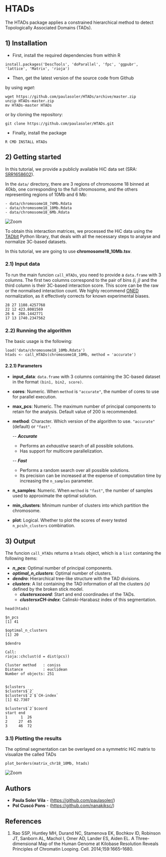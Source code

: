 # HTADs

The HTADs package applies a constrained hierarchical method to detect Topologically Associated Domains (TADs).

## 1) Installation

<!--
### 1.1) Using the _devtools_ package

This is the recommended way of installing HTADs.

- First, install the devtools package from CRAN, if it is not already installed

```
install.packages("devtools")
```

- Then, Install the HTADs package from GitHub

```
devtools::install_github("paulasoler/HTADs")
```

### 1.2) Manual installation from source
-->

- First, install the required dependencies from within R

```
install.packages('DescTools', 'doParallel', 'fpc', 'ggpubr', 'lattice', 'Matrix', 'rioja')
```

- Then, get the latest version of the source code from Github

by using _wget_:

```
wget https://github.com/paulasoler/HTADs/archive/master.zip
unzip HTADs-master.zip
mv HTADs-master HTADs
```

or by cloning the repository:

```
git clone https://github.com/paulasoler/HTADs.git
```

- Finally, install the package

```
R CMD INSTALL HTADs
```

## 2) Getting started

In this tutorial, we provide a publicly available HiC data set (SRA: [SRR1658602](https://www.ebi.ac.uk/ena/data/view/SRR1658602)).

In the `data/` directory, there are 3 regions of chromosome 18 binned at 40kb, one corresponding to the full chromosome, and the others representing regions of 10Mb and 6 Mb:

```
- data/chromosome18_74Mb.Rdata
- data/chromosome18_10Mb.Rdata
- data/chromosome18_6Mb.Rdata
```

![Zoom](https://github.com/paulasoler/HTADs/blob/master/misc/zoom_pictures.png)

To obtain this interaction matrices, we processed the HiC data using the [TADbit](https://github.com/3DGenomes/TADbit) Python library, that deals with all the necessary steps to analyse and normalize 3C-based datasets.

In this tutorial, we are going to use **chromosome18_10Mb.tsv**.

### 2.1) Input data
To run the main funcion `call_HTADs`, you need to provide a `data.frame` with 3 columns. The first two columns correspond to the pair of bins _(i, j)_ and the third column is their 3C-based interaction score. This score can be the raw or the normalised interaction count. We highly recommend [ONED](https://github.com/qenvio/dryhic) normalization, as it effectively corrects for known experimental biases.

```
28 27 1108.4257768
22 12 423.8081569
26 6  286.1442771
17 13 1740.2347562
```

### 2.2) Running the algorithm
The basic usage is the following:
```
load('data/chromosome18_10Mb.Rdata')
htads <- call_HTADs(chromosome18_10Mb, method = 'accurate')
```

#### 2.2.1) Parameters
- **input_data**: `data.frame` with 3 columns containing the 3C-based dataset in the format `(bin1, bin2, score)`.
- **cores**: Numeric. When `method` is `"accurate"`, the number of cores to use for parallel execution.
- **max_pcs**: Numeric. The maximum number of principal components to retain for the analysis. Default value of 200 is recommended.
- **method**: Character. Which version of the algorithm to use. `"accurate"` (default) or `"fast"`.

  -- ***Accurate***
    - Performs an _exhaustive_ search of all possible solutions.
    - Has support for multicore parallelization.

  -- ***Fast***
    - Performs a random search over all possible solutions.
    - Its precision can be increased at the expense of computation time by increasing the `n_samples` parameter.

- **n_samples**: Numeric. When `method` is `"fast"`, the number of samples used to approximate the optimal solution.
- **min_clusters**: Minimum number of clusters into which partition the chromosome.
- **plot**: Logical. Whether to plot the scores of every tested `n_pcs`/`n_clusters` combination.

## 3) Output
The funcion `call_HTADs` returns a `htads` object, which is a `list` contaning the following items:

- ***n_pcs***: Optimal number of principal components.
- ***optimal_n_clusters***: Optimal number of clusters.
- ***dendro***: Hierarchical tree-like structure with the TAD divisions.
- ***clusters***: A list containing the TAD information of all the clusters _(x)_ defined by the broken stick model.
  + ***clusters$`x`$coord***: Start and end coordinades of the TADs.
  + ***clusters$`x`$CH-index***: Calinski-Harabasz index of this segmentation.

<!-- ![CHindex](https://github.com/paulasoler/HTADs/blob/master/misc/CHindex_accurate_method.png) -->

```
head(htads)

$n_pcs
[1] 41

$optimal_n_clusters
[1] 20

$dendro

Call:
rioja::chclust(d = dist(pcs))

Cluster method   : coniss
Distance         : euclidean
Number of objects: 251


$clusters
$clusters$`2`
$clusters$`2`$`CH-index`
[1] 62.7307

$clusters$`2`$coord
start end
1      1  26
2     27  45
3     46  72
```

### 3.1) Plotting the results
The optimal segmentation can be overlayed on a symmetric HiC matrix to visualize the called TADs

```
plot_borders(matrix_chr18_10Mb, htads)
```

![Zoom](https://github.com/paulasoler/HTADs/blob/master/misc/dendogram-1_2.png)

## Authors

- **Paula Soler Vila** - (https://github.com/paulasoler/)
- **Pol Cuscó Pons** - (https://github.com/nanakiksc/)

## References

1. Rao SSP, Huntley MH, Durand NC, Stamenova EK, Bochkov ID, Robinson JT, Sanborn AL, Machol I, Omer AD, Lander ES, Aiden EL. A Three-dimensional Map of the Human Genome at Kilobase Resolution Reveals Principles of Chromatin Looping. Cell. 2014;159:1665–1680.
